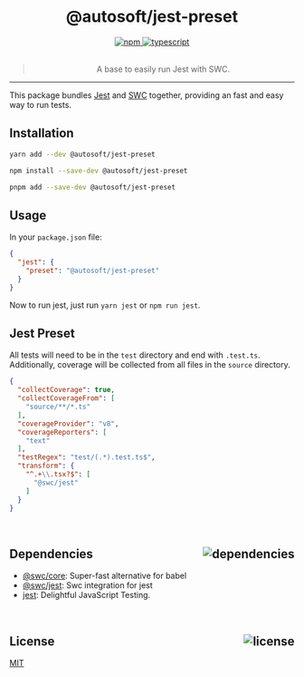 <div align="center">
  <h1>@autosoft/jest-preset</h1>
  <a href="https://npmjs.com/package/autosoft/jest-preset">
    <img alt="npm" src="https://img.shields.io/npm/v/@autosoft/jest-preset.svg">
  </a>
  <a href="https://github.com/autosoftoss/jest-preset">
    <img alt="typescript" src="https://img.shields.io/github/languages/top/autosoftoss/jest-preset.svg">
  </a>
</div>

<br />

<blockquote align="center">A base to easily run Jest with SWC.</blockquote>

---

This package bundles [Jest](https://jestjs.io/) and [SWC](https://swc.rs/) together, providing an fast and easy way to run tests.

## Installation

```sh
yarn add --dev @autosoft/jest-preset
```

```sh
npm install --save-dev @autosoft/jest-preset
```

```sh
pnpm add --save-dev @autosoft/jest-preset
```

## Usage

In your `package.json` file:

```json
{
  "jest": {
    "preset": "@autosoft/jest-preset"
  }
}
```

Now to run jest, just run `yarn jest` or `npm run jest`.

## Jest Preset

All tests will need to be in the `test` directory and end with `.test.ts`. Additionally, coverage will be collected from all files in the `source` directory.

```json
{
  "collectCoverage": true,
  "collectCoverageFrom": [
    "source/**/*.ts"
  ],
  "coverageProvider": "v8",
  "coverageReporters": [
    "text"
  ],
  "testRegex": "test/(.*).test.ts$",
  "transform": {
    "^.+\\.tsx?$": [
      "@swc/jest"
    ]
  }
}
```

<br />

<h2 id="dependencies">Dependencies<a href="https://www.npmjs.com/package/autosoft/jest-preset?activeTab=dependencies"><img align="right" alt="dependencies" src="https://img.shields.io/librariesio/release/npm/@autosoft/jest-preset.svg"></a></h2>

- [@swc/core](https://www.npmjs.com/package/@swc/core): Super-fast alternative for babel
- [@swc/jest](https://www.npmjs.com/package/@swc/jest): Swc integration for jest
- [jest](https://www.npmjs.com/package/jest): Delightful JavaScript Testing.

<br />


<h2 id="license">License <a href="https://opensource.org/licenses/MIT"><img align="right" alt="license" src="https://img.shields.io/npm/l/@autosoft/jest-preset.svg"></a></h2>

[MIT](https://opensource.org/licenses/MIT)
